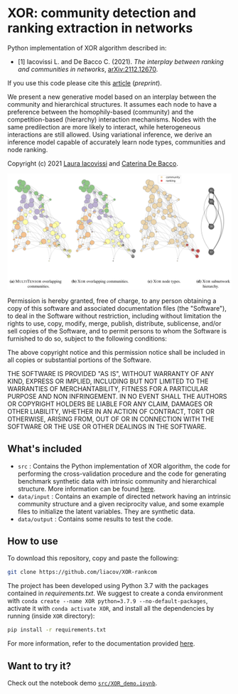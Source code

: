 # XOR: community detection and ranking extraction in networks

Python implementation of XOR algorithm described in:

- [1] Iacovissi L. and De Bacco C. (2021). _The interplay between ranking and communities in networks_, [arXiv:2112.12670](http://arxiv.org/abs/2112.12670).

If you use this code please cite this [article](http://arxiv.org/abs/2112.12670) (_preprint_).

We present a new generative model based on an interplay between the community and hierarchical structures. It assumes each node to have a preference between the homophily-based (community) and the competition-based (hierarchy) interaction mechanisms. Nodes with the same predilection are more likely to interact, while heterogeneous interactions are still allowed. Using variational inference, we derive an inference model capable of accurately learn node types, communities and node ranking.

Copyright (c) 2021 [Laura Iacovissi](https://github.com/liacov) and [Caterina De Bacco](http://cdebacco.com).


<p align="center">
<img src ="./images/example.png"><br>
</p>

Permission is hereby granted, free of charge, to any person obtaining a copy of this software and associated documentation
files (the "Software"), to deal in the Software without restriction, including without limitation the rights to use, copy, modify,
merge, publish, distribute, sublicense, and/or sell copies of the Software, and to permit persons to whom the Software is furnished
to do so, subject to the following conditions:

The above copyright notice and this permission notice shall be included in all copies or substantial portions of the Software.

THE SOFTWARE IS PROVIDED "AS IS", WITHOUT WARRANTY OF ANY KIND, EXPRESS OR IMPLIED, INCLUDING BUT NOT LIMITED TO THE WARRANTIES OF
MERCHANTABILITY, FITNESS FOR A PARTICULAR PURPOSE AND NON INFRINGEMENT. IN NO EVENT SHALL THE AUTHORS OR COPYRIGHT HOLDERS BE LIABLE
FOR ANY CLAIM, DAMAGES OR OTHER LIABILITY, WHETHER IN AN ACTION OF CONTRACT, TORT OR OTHERWISE, ARISING FROM, OUT OF OR IN CONNECTION
WITH THE SOFTWARE OR THE USE OR OTHER DEALINGS IN THE SOFTWARE.

## What's included
- `src` : Contains the Python implementation of XOR algorithm, the code for performing the cross-validation procedure and the code
  for generating benchmark synthetic data with intrinsic community and hierarchical structure. More information can be found
  [here](https://github.com/liacov/XOR-rankcom/tree/main/src).
- `data/input` : Contains an example of directed network having an intrinsic community structure and a given reciprocity value,
  and some example files to initialize the latent variables. They are synthetic data.
- `data/output` : Contains some results to test the code.

## How to use
To download this repository, copy and paste the following:

```bash
git clone https://github.com/liacov/XOR-rankcom
```

The project has been developed using Python 3.7 with the packages contained in *requirements.txt*. We suggest to create a conda
environment with `conda create --name XOR python=3.7.9 --no-default-packages`, activate it with `conda activate XOR`, and install
all the dependencies by running (inside `XOR` directory):

```bash
pip install -r requirements.txt
```

For more information, refer to the documentation provided [here](https://github.com/liacov/XOR-rankcom/tree/main/src/README.md). 

## Want to try it? 
Check out the notebook demo [`src/XOR_demo.ipynb`](./src/XOR_demo.ipynb).
